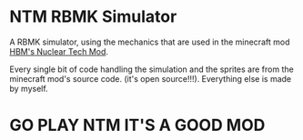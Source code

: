 # NTM RBMK Simulator
A RBMK simulator, using the mechanics that are used in the minecraft mod [HBM's Nuclear Tech Mod](https://github.com/HbmMods/Hbm-s-Nuclear-Tech-GIT).

Every single bit of code handling the simulation and the sprites are from the minecraft mod's source code. (it's open source!!!).
Everything else is made by myself.

# GO PLAY NTM IT'S A GOOD MOD
